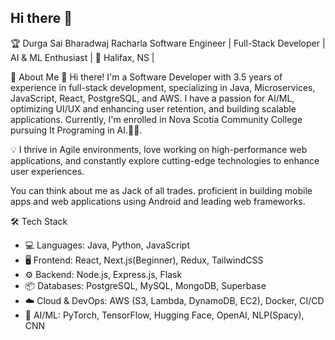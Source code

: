 ## Hi there 👋
🏆 Durga Sai Bharadwaj Racharla
Software Engineer | Full-Stack Developer | AI & ML Enthusiast | 📍 Halifax, NS |

🚀 About Me
👋 Hi there! I'm a Software Developer with 3.5 years of experience in full-stack development, specializing in Java, Microservices, JavaScript, React, PostgreSQL, and AWS. I have a passion for AI/ML, optimizing UI/UX and enhancing user retention, and building scalable applications. Currently, I'm enrolled in Nova Scotia Community College pursuing It Programing in AI.🚗💬.

💡 I thrive in Agile environments, love working on high-performance web applications, and constantly explore cutting-edge technologies to enhance user experiences.

You can think about me as Jack of all trades. proficient in building mobile apps and web applications using Android and leading web frameworks.

🛠 Tech Stack

- 💻 Languages: Java, Python, JavaScript
- 🖥 Frontend: React, Next.js(Beginner), Redux, TailwindCSS
- ⚙️ Backend: Node.js, Express.js, Flask
- 📦 Databases: PostgreSQL, MySQL, MongoDB, Superbase
- ☁️ Cloud & DevOps: AWS (S3, Lambda, DynamoDB, EC2), Docker, CI/CD
- 🤖 AI/ML:  PyTorch, TensorFlow, Hugging Face, OpenAI, NLP(Spacy), CNN

<!--
**wbharath/wbharath** is a ✨ _special_ ✨ repository because its `README.md` (this file) appears on your GitHub profile.

Here are some ideas to get you started:

- 🔭 I’m currently working on ...
- 🌱 I’m currently learning ...
- 👯 I’m looking to collaborate on ...
- 🤔 I’m looking for help with ...
- 💬 Ask me about ...
- 📫 How to reach me: ...
- 😄 Pronouns: ...
- ⚡ Fun fact: ...
-->
